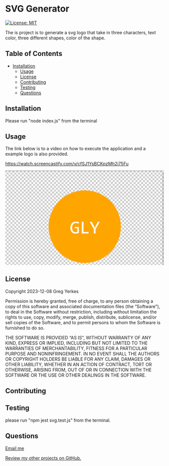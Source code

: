 # SVG Generator

[![License: MIT](https://img.shields.io/badge/License-MIT-yellow.svg)](https://opensource.org/licenses/MIT)

The is project is to generate a svg logo that take in three characters, text color, three different shapes, color of the shape. 

## Table of Contents
* [Installation](#installation)
  * [Usage](#usage)
  * [License](#license)
  * [Contributing](#contributing)
  * [Testing](#testing)
  * [Questions](#questions)

<a name="installation"/>

## Installation

Please run "node index.js" from the terminal

<a name="usage"/>

## Usage

The link below is to a video on how to execute the application  and a example logo is also provided.

https://watch.screencastify.com/v/cfSJ1YsBCKpzMh2i75Fu

![alt text](./assets/images/screenshot.jpg)

<a name="license"/>

## License

Copyright 2023-12-08 Greg Yerkes

Permission is hereby granted, free of charge, to any person obtaining a copy of this software and associated 
documentation files (the “Software”), to deal in the Software without restriction, including without limitation 
the rights to use, copy, modify, merge, publish, distribute, sublicense, and/or sell copies of the Software, and 
to permit persons to whom the Software is furnished to do so.

THE SOFTWARE IS PROVIDED “AS IS”, WITHOUT WARRANTY OF ANY KIND, EXPRESS OR IMPLIED, INCLUDING BUT NOT LIMITED 
TO THE WARRANTIES OF MERCHANTABILITY, FITNESS FOR A PARTICULAR PURPOSE AND NONINFRINGEMENT. IN NO EVENT SHALL 
THE AUTHORS OR COPYRIGHT HOLDERS BE LIABLE FOR ANY CLAIM, DAMAGES OR OTHER LIABILITY, WHETHER IN AN ACTION OF 
CONTRACT, TORT OR OTHERWISE, ARISING FROM, OUT OF OR IN CONNECTION WITH THE SOFTWARE OR THE USE OR OTHER 
DEALINGS IN THE SOFTWARE.


<a name="Contributing"/>

## Contributing




<a name="testing"/>

## Testing

please run "npm jest svg.test.js" from the terminal.

<a name="questions"/>

## Questions

[Email me](mailto:gly80@comcast.net)

[Review my other projects on GitHub.](https://www.github.com/gyerkes)

